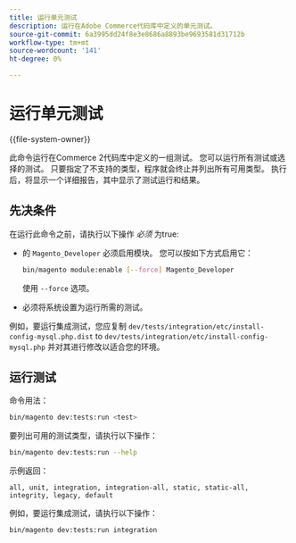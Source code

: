 ```yaml
---
title: 运行单元测试
description: 运行在Adobe Commerce代码库中定义的单元测试。
source-git-commit: 6a3995dd24f8e3e8686a8893be9693581d31712b
workflow-type: tm+mt
source-wordcount: '141'
ht-degree: 0%

---
```



# 运行单元测试

{{file-system-owner}}

此命令运行在Commerce 2代码库中定义的一组测试。 您可以运行所有测试或选择的测试。 只要指定了不支持的类型，程序就会终止并列出所有可用类型。 执行后，将显示一个详细报告，其中显示了测试运行和结果。

## 先决条件

在运行此命令之前，请执行以下操作 _必须_ 为true:

- 的 `Magento_Developer` 必须启用模块。 您可以按如下方式启用它：

   ```bash
   bin/magento module:enable [--force] Magento_Developer
   ```

   使用 `--force` 选项。

- 必须将系统设置为运行所需的测试。

例如，要运行集成测试，您应复制 `dev/tests/integration/etc/install-config-mysql.php.dist` to `dev/tests/integration/etc/install-config-mysql.php` 并对其进行修改以适合您的环境。

## 运行测试

命令用法：

```bash
bin/magento dev:tests:run <test>
```

要列出可用的测试类型，请执行以下操作：

```bash
bin/magento dev:tests:run --help
```

示例返回：

```terminal
all, unit, integration, integration-all, static, static-all, integrity, legacy, default
```

例如，要运行集成测试，请执行以下操作：

```bash
bin/magento dev:tests:run integration
```

